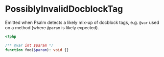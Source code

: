 # PossiblyInvalidDocblockTag

Emitted when Psalm detects a likely mix-up of docblock tags, e.g. `@var`
used on a method (where `@param` is likely expected).

```php
<?php

/** @var int $param */
function foo($param): void {}
```
